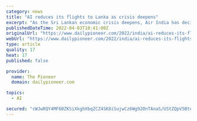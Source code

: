 ```yaml
---
category: news
title: "AI reduces its flights to Lanka as crisis deepens"
excerpt: "As the Sri Lankan economic crisis deepens, Air India has decided to reduce its India-Sri Lanka services from 16 flights per week to 13 flights per week from April 8 due to less travel demand.  Other Indian carriers  are also planning to reduce frequency to Sri Lanka."
publishedDateTime: 2022-04-03T18:41:00Z
originalUrl: "https://www.dailypioneer.com/2022/india/ai-reduces-its-flights-to-lanka-as-crisis-deepens.html"
webUrl: "https://www.dailypioneer.com/2022/india/ai-reduces-its-flights-to-lanka-as-crisis-deepens.html"
type: article
quality: 17
heat: 17
published: false

provider:
  name: The Pioneer
  domain: dailypioneer.com

topics:
  - AI

secured: "cWJwRQY4MF60ZKSiXkghXbqZCZ4SK8iSujwCz6Wg92OnTAnaS/UStZQpV5BtoWrtBgOM9Kxztq2KywfzSOwJo7UASwWCC3M6LJ58d9bpVH+WODOuEeN+oMr9y/3dVRff2Uri9BSzdxGYqJDZkFDfIw+dsrwDk/MJV3vNwyDWZXXpl4AiyptTrkVFPUFFw/Kd8if1CVIxDGhnsHbsoAjI05qTQGbsR5L/lJl33z43Hk4foDcEuQr+prBuAggdsJYdQxAK/BfVRx1O4VmXPZIz7iAfL9TEYQQ0QxicF86nuVEwzdjO40KGMAkiSU/BACDqtn0EGcHd821+dpF9LWgYBYDtd8EHHc2ZRuJRfEXiusI=;Kzt+xflPrCPhs9nbI5HkiA=="
---
```



